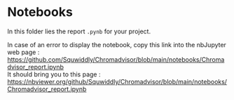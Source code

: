 # Notebooks

In this folder lies the report `.pynb` for your project.

In case of an error to display the notebook, copy this link into the nbJupyter web page : https://github.com/Squwiddly/Chromadvisor/blob/main/notebooks/Chromadvisor_report.ipynb  
It should bring you to this page : https://nbviewer.org/github/Squwiddly/Chromadvisor/blob/main/notebooks/Chromadvisor_report.ipynb
